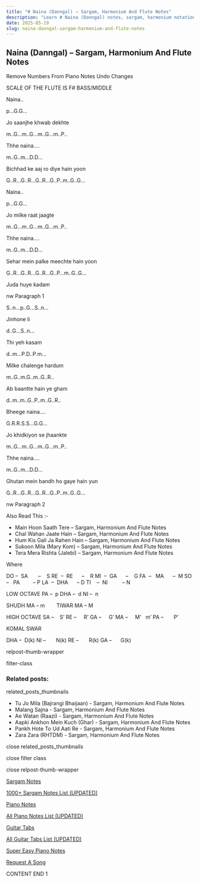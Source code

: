 ```yaml
---
title: "# Naina (Danngal) – Sargam, Harmonium And Flute Notes"
description: "Learn # Naina (Danngal) notes, sargam, harmonium notations and flute notes. Easy step-by-step tutorial for beginners."
date: 2025-05-19
slug: naina-danngal-sargam-harmonium-and-flute-notes
---
```


## Naina (Danngal) – Sargam, Harmonium And Flute Notes

Remove Numbers From Piano Notes
Undo Changes

SCALE OF THE FLUTE IS F# BASS/MIDDLE

Naina..

p…G.G…

Jo saanjhe khwab dekhte

m..G…m..G…m..G…m..P..

Thhe naina….

m..G..m…D.D…

Bichhad ke aaj ro diye hain yoon

G..R…G..R…G..R…G..P..m..G..G…

Naina..

p…G.G…

Jo milke raat jaagte

m..G…m..G…m..G…m..P..

Thhe naina….

m..G..m…D.D…

Sehar mein palke meechte hain yoon

G..R…G..R…G..R…G..P…m..G..G…

Juda huye kadam

nw Paragraph 1

S..n…p..G…S..n…

Jinhone li

d..G…S..n…

Thi yeh kasam

d..m…P.D..P.m…

Milke chalenge hardum

m..G..m.G..m..G..R..

Ab baantte hain ye gham

d..m..m..G..P..m..G..R..

Bheege naina….

G.R.R.S.S…G.G…

Jo khidkiyon se jhaankte

m..G…m..G…m..G…m..P..

Thhe naina….

m..G..m…D.D…

Ghutan mein bandh ho gaye hain yun

G..R…G..R…G..R…G..P..m..G..G…

nw Paragraph 2

Also Read This :-

* Main Hoon Saath Tere – Sargam, Harmonium And Flute Notes
* Chal Wahan Jaate Hain – Sargam, Harmonium And Flute Notes
* Hum Kis Gali Ja Rahen Hain – Sargam, Harmonium And Flute Notes
* Sukoon Mila (Mary Kom) – Sargam, Harmonium And Flute Notes
* Tera Mera Rishta (Jalebi) – Sargam, Harmonium And Flute Notes

Where

DO –  SA       –    S
RE  –  RE      –    R
MI  –  GA      –    G
FA  –   MA      –  M
SO  –   PA         – P
LA  –  DHA      – D
TI    –  NI          – N

LOW OCTAVE
PA –  p
DHA –  d
NI –  n

SHUDH MA – m        TIWAR MA – M

HIGH OCTAVE
SA –    S’
RE –     R’
GA –     G’
MA –     M’   m’
PA –       P’

KOMAL SWAR

DHA –  D(k)
NI –       N(k)
RE –       R(k)
GA –      G(k)

relpost-thumb-wrapper

filter-class

### Related posts:

related_posts_thumbnails

* Tu Jo Mila (Bajrangi Bhaijaan) - Sargam, Harmonium And Flute Notes
* Malang Sajna - Sargam, Harmonium And Flute Notes
* Ae Watan (Raazi) - Sargam, Harmonium And Flute Notes
* Aapki Ankhon Mein Kuch (Ghar) - Sargam, Harmonium And Flute Notes
* Pankh Hote To Ud Aati Re - Sargam, Harmonium And Flute Notes
* Zara Zara (RHTDM) - Sargam, Harmonium And Flute Notes

close related_posts_thumbnails

close filter class

close relpost-thumb-wrapper

[Sargam Notes](/sargam-notes.html)

[1000+ Sargam Notes List (UPDATED)](/all-songs-list-sargam-notes.html)

[Piano Notes](/piano-notes.html)

[All Piano Notes List (UPDATED)](/all-songs-list-piano-notes.html)

[Guitar Tabs](/guitar-tabs.html)

[All Guitar Tabs List (UPDATED)](/all-songs-list-guitar-tabs.html)

[Super Easy Piano Notes](https://studywall.in/)

[Request A Song](/request-a-song.html)

CONTENT END 1

